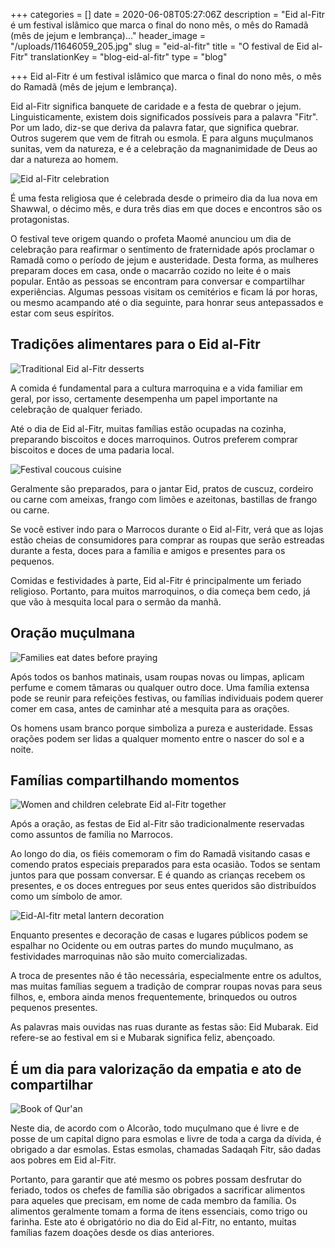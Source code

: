 +++
categories = []
date = 2020-06-08T05:27:06Z
description = "Eid al-Fitr é um festival islâmico que marca o final do nono mês, o mês do Ramadã (mês de jejum e lembrança)..."
header_image = "/uploads/11646059_205.jpg"
slug = "eid-al-fitr"
title = "O festival de Eid al-Fitr"
translationKey = "blog-eid-al-fitr"
type = "blog"

+++
Eid al-Fitr é um festival islâmico que marca o final do nono mês, o mês do Ramadã (mês de jejum e lembrança).

Eid al-Fitr significa banquete de caridade e a festa de quebrar o jejum. Linguisticamente, existem dois significados possíveis para a palavra "Fitr". Por um lado, diz-se que deriva da palavra fatar, que significa quebrar. Outros sugerem que vem de fitrah ou esmola. E para alguns muçulmanos sunitas, vem da natureza, e é a celebração da magnanimidade de Deus ao dar a natureza ao homem.

![Eid al-Fitr celebration](/uploads/1200px-Prie%CC%80re_de_Tarawih_dans_la_Grande_Mosque%CC%81e_de_Kairouan._Ramadan_2012.jpg "Eid al-Fitr celebration")

É uma festa religiosa que é celebrada desde o primeiro dia da lua nova em Shawwal, o décimo mês, e dura três dias em que doces e encontros são os protagonistas.

O festival teve origem quando o profeta Maomé anunciou um dia de celebração para reafirmar o sentimento de fraternidade após proclamar o Ramadã como o período de jejum e austeridade. Desta forma, as mulheres preparam doces em casa, onde o macarrão cozido no leite é o mais popular. Então as pessoas se encontram para conversar e compartilhar experiências. Algumas pessoas visitam os cemitérios e ficam lá por horas, ou mesmo acampando até o dia seguinte, para honrar seus antepassados ​​e estar com seus espíritos.

## **Tradições alimentares para o Eid al-Fitr**

![Traditional Eid al-Fitr desserts](/uploads/1578203387729.jpg "Traditional Eid al-Fitr desserts")

A comida é fundamental para a cultura marroquina e a vida familiar em geral, por isso, certamente desempenha um papel importante na celebração de qualquer feriado.

Até o dia de Eid al-Fitr, muitas famílias estão ocupadas na cozinha, preparando biscoitos e doces marroquinos. Outros preferem comprar biscoitos e doces de uma padaria local.

![Festival coucous cuisine](/uploads/1578195946638.jpg "Festival coucous cuisine")

Geralmente são preparados, para o jantar Eid, pratos de cuscuz, cordeiro ou carne com ameixas, frango com limões e azeitonas, bastillas de frango ou carne.

Se você estiver indo para o Marrocos durante o Eid al-Fitr, verá que as lojas estão cheias de consumidores para comprar as roupas que serão estreadas durante a festa, doces para a família e amigos e presentes para os pequenos.

Comidas e festividades à parte, Eid al-Fitr é principalmente um feriado religioso. Portanto, para muitos marroquinos, o dia começa bem cedo, já que vão à mesquita local para o sermão da manhã.

## **Oração muçulmana**

![Families eat dates before praying](/uploads/1578196714595.jpg "Families eat dates before praying")

Após todos os banhos matinais, usam roupas novas ou limpas, aplicam perfume e comem tâmaras ou qualquer outro doce. Uma família extensa pode se reunir para refeições festivas, ou famílias individuais podem querer comer em casa, antes de caminhar até a mesquita para as orações.

Os homens usam branco porque simboliza a pureza e austeridade. Essas orações podem ser lidas a qualquer momento entre o nascer do sol e a noite.

## **Famílias compartilhando momentos**

![Women and children celebrate Eid al-Fitr together](/uploads/20170901_2_25527944_25451854.jpg "Women and children celebrate Eid al-Fitr together")

Após a oração, as festas de Eid al-Fitr são tradicionalmente reservadas como assuntos de família no Marrocos.

Ao longo do dia, os fiéis comemoram o fim do Ramadã visitando casas e comendo pratos especiais preparados para esta ocasião. Todos se sentam juntos para que possam conversar. E é quando as crianças recebem os presentes, e os doces entregues por seus entes queridos são distribuídos como um símbolo de amor.

![Eid-Al-fitr metal lantern decoration](/uploads/lantern-3346144_1280.jpg "Eid-Al-fitr metal lantern decoration")

Enquanto presentes e decoração de casas e lugares públicos podem se espalhar no Ocidente ou em outras partes do mundo muçulmano, as festividades marroquinas não são muito comercializadas.

A troca de presentes não é tão necessária, especialmente entre os adultos, mas muitas famílias seguem a tradição de comprar roupas novas para seus filhos, e, embora ainda menos frequentemente, brinquedos ou outros pequenos presentes.

As palavras mais ouvidas nas ruas durante as festas são: Eid Mubarak. Eid refere-se ao festival em si e Mubarak significa feliz, abençoado.

## **É um dia para valorização da empatia e ato de compartilhar**

![Book of Qur'an](/uploads/1578195923191.jpg "Book of Qur'an")

Neste dia, de acordo com o Alcorão, todo muçulmano que é livre e de posse de um capital digno para esmolas e livre de toda a carga da dívida, é obrigado a dar esmolas. Estas esmolas, chamadas Sadaqah Fitr, são dadas aos pobres em Eid al-Fitr.

Portanto, para garantir que até mesmo os pobres possam desfrutar do feriado, todos os chefes de família são obrigados a sacrificar alimentos para aqueles que precisam, em nome de cada membro da família. Os alimentos geralmente tomam a forma de itens essenciais, como trigo ou farinha. Este ato é obrigatório no dia do Eid al-Fitr, no entanto, muitas famílias fazem doações desde os dias anteriores.